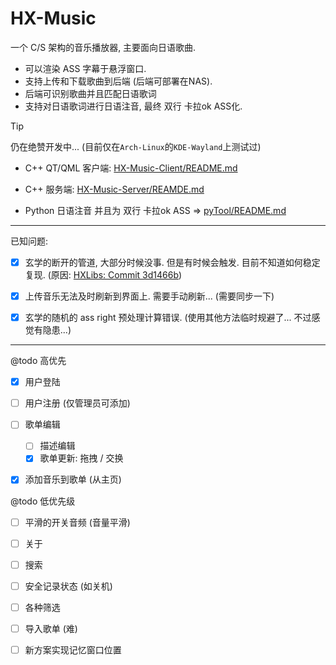# HX-Music

一个 C/S 架构的音乐播放器, 主要面向日语歌曲. 

- 可以渲染 ASS 字幕于悬浮窗口.
- 支持上传和下载歌曲到后端 (后端可部署在NAS).
- 后端可识别歌曲并且匹配日语歌词
- 支持对日语歌词进行日语注音, 最终 双行 卡拉ok ASS化.

> [!TIP]
> 仍在绝赞开发中... (目前仅在`Arch-Linux`的`KDE-Wayland`上测试过)

- C++ QT/QML 客户端: [HX-Music-Client/README.md](HX-Music-Client/README.md)

- C++ 服务端: [HX-Music-Server/REAMDE.md](HX-Music-Server/REAMDE.md)

- Python 日语注音 并且为 双行 卡拉ok ASS => [pyTool/README.md](pyTool/README.md)

---

已知问题:

- [x] 玄学的断开的管道, 大部分时候没事. 但是有时候会触发. 目前不知道如何稳定复现. (原因: [HXLibs: Commit 3d1466b](https://github.com/HengXin666/HXLibs/commit/3d1466bd9e61c0708e9a93893d650ebe02157482))

- [x] 上传音乐无法及时刷新到界面上. 需要手动刷新... (需要同步一下)

- [x] 玄学的随机的 ass right 预处理计算错误. (使用其他方法临时规避了... 不过感觉有隐患...)

---

@todo 高优先

- [x] 用户登陆

- [ ] 用户注册 (仅管理员可添加)

- [ ] 歌单编辑
    - [ ] 描述编辑
    - [x] 歌单更新: 拖拽 / 交换

- [x] 添加音乐到歌单 (从主页)

@todo 低优先级

- [ ] 平滑的开关音频 (音量平滑)

- [ ] 关于

- [ ] 搜索

- [ ] 安全记录状态 (如关机)

- [ ] 各种筛选

- [ ] 导入歌单 (难)

- [ ] 新方案实现记忆窗口位置